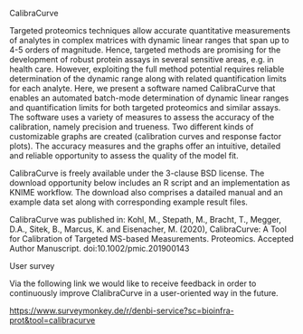 CalibraCurve

Targeted proteomics techniques allow accurate quantitative measurements of analytes in complex matrices with dynamic linear ranges that span up to 4-5 orders of magnitude. Hence, targeted methods are promising for the development of robust protein assays in several sensitive areas, e.g. in health care. However, exploiting the full method potential requires reliable determination of the dynamic range along with related quantification limits for each analyte.
Here, we present a software named CalibraCurve that enables an automated batch-mode determination of dynamic linear ranges and quantification limits for both targeted proteomics and similar assays. The software uses a variety of measures to assess the accuracy of the calibration, namely precision and trueness. Two different kinds of customizable graphs are created (calibration curves and response factor plots). The accuracy measures and the graphs offer an intuitive, detailed and reliable opportunity to assess the quality of the model fit.

CalibraCurve is freely available under the 3-clause BSD license.
The download opportunity below includes an R script and an implementation as KNIME workflow.
The download also comprises a datailed manual and an example data set along with corresponding example result files.

CalibraCurve was published in:
Kohl, M., Stepath, M., Bracht, T., Megger, D.A., Sitek, B., Marcus, K. and Eisenacher, M. (2020), CalibraCurve: A Tool for Calibration of Targeted MS-based Measurements. Proteomics. Accepted Author Manuscript. doi:10.1002/pmic.201900143



User survey

Via the following link we would like to receive feedback in order to continuously improve ClalibraCurve in a user-oriented way in the future.

https://www.surveymonkey.de/r/denbi-service?sc=bioinfra-prot&tool=calibracurve
